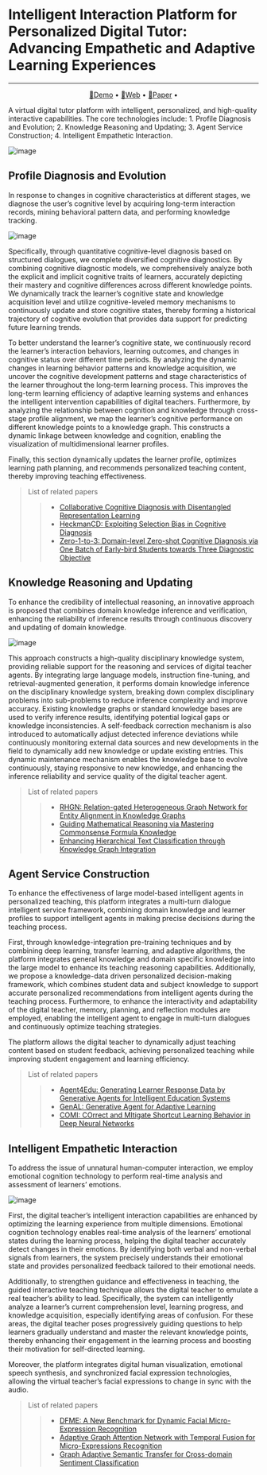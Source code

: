 # Intelligent Interaction Platform for Personalized Digital Tutor: Advancing Empathetic and Adaptive Learning Experiences

------

<p align="center">
  <a href="https://github.com/BAOOOOOM/digital_human/">🤖Demo</a> •
  <a href="https://github.com/BAOOOOOM/digital_human/">🧰Web</a> •
  <a href="https://github.com/BAOOOOOM/digital_human/">📄Paper</a> •
</p>


A virtual digital tutor platform with intelligent, personalized, and high-quality interactive capabilities. The core technologies include: 1. Profile Diagnosis and Evolution; 2. Knowledge Reasoning and Updating; 3. Agent Service Construction; 4. Intelligent Empathetic Interaction.

![image](https://github.com/user-attachments/assets/1c87b981-bee7-4efc-a1a3-92a721b6b72a)

## Profile Diagnosis and Evolution

In response to changes in cognitive characteristics at different stages, we diagnose the user’s cognitive level by acquiring long-term interaction records, mining behavioral pattern data, and performing knowledge tracking.

![image](https://github.com/user-attachments/assets/c38c7c96-e813-4d2e-9db2-07d8633b3cc0)

Specifically, through quantitative cognitive-level diagnosis based  on structured dialogues, we complete diversified cognitive diagnostics. By combining cognitive diagnostic models, we comprehensively analyze both the explicit and implicit cognitive traits of learners, accurately depicting their mastery and cognitive differences across different knowledge points. We dynamically track the  learner’s cognitive state and knowledge acquisition level and utilize cognitive-leveled memory mechanisms to continuously update and store cognitive states, thereby forming a historical trajectory of cognitive evolution that provides data support for predicting future learning trends.

To better understand the learner’s cognitive state, we continuously record the learner’s interaction behaviors, learning outcomes, and changes in cognitive status over different time periods. By analyzing the dynamic changes in learning behavior patterns and knowledge acquisition, we uncover the cognitive development patterns and stage characteristics of the learner throughout the long-term learning process. This improves the long-term learning  efficiency of adaptive learning systems and enhances the intelligent intervention capabilities of digital teachers. Furthermore, by analyzing the relationship between cognition and knowledge through cross-stage profile alignment, we map the learner’s cognitive performance on different knowledge points to a knowledge graph. This constructs a dynamic linkage between knowledge and cognition, enabling the visualization of multidimensional learner profiles.

Finally, this section dynamically updates the learner profile, optimizes learning path planning, and recommends personalized teaching content, thereby improving teaching effectiveness.

> List of related papers
> > + [Collaborative Cognitive Diagnosis with Disentangled Representation Learning](https://openreview.net/pdf?id=JxlQ2pbyzS)
> > + [HeckmanCD: Exploiting Selection Bias in Cognitive Diagnosis](https://dl.acm.org/doi/10.1145/3627673.3679648)
> > + [Zero-1-to-3: Domain-level Zero-shot Cognitive Diagnosis via One Batch of Early-bird Students towards Three Diagnostic Objective](https://ojs.aaai.org/index.php/AAAI/article/view/28684/29327)

## Knowledge Reasoning and Updating

To enhance the credibility of intellectual reasoning, an innovative approach is proposed that  combines domain knowledge inference and verification, enhancing  the reliability of inference results through continuous discovery  and updating of domain knowledge.

![image](https://github.com/user-attachments/assets/36e4f81e-de34-4216-b162-bc1309cf5433)

This approach constructs a high-quality disciplinary knowledge system, providing reliable support for the reasoning and services of digital teacher agents. By integrating large language models, instruction fine-tuning, and retrieval-augmented generation, it performs domain knowledge inference on the disciplinary knowledge system, breaking down complex disciplinary problems into sub-problems to reduce inference complexity and improve accuracy. Existing knowledge graphs or standard knowledge bases are used to verify inference results, identifying potential logical gaps or knowledge inconsistencies. A self-feedback correction mechanism is also introduced to automatically adjust detected inference deviations while continuously monitoring external data sources and new developments in the field to dynamically add new knowledge or update existing entries. This dynamic maintenance mechanism enables the knowledge base to evolve continuously, staying responsive to new knowledge, and enhancing the inference reliability and service quality of the digital teacher agent.

> List of related papers
> > + [RHGN: Relation-gated Heterogeneous Graph Network for Entity Alignment in Knowledge Graphs](https://aclanthology.org/2023.findings-acl.553/)
> > + [Guiding Mathematical Reasoning via Mastering Commonsense Formula Knowledge](http://staff.ustc.edu.cn/~huangzhy/files/papers/JiayuLiu-KDD2023.pdf)
> > + [Enhancing Hierarchical Text Classification through Knowledge Graph Integration](https://aclanthology.org/2023.findings-acl.358/)

## Agent Service Construction

To enhance the effectiveness of large model-based intelligent agents in personalized teaching, this platform integrates a multi-turn dialogue intelligent service framework, combining domain knowledge and learner profiles to support intelligent agents in making precise decisions during the teaching process.

First, through knowledge-integration pre-training techniques and by combining deep learning, transfer learning, and adaptive algorithms, the platform integrates general knowledge and domain specific knowledge into the large model to enhance its teaching reasoning capabilities. Additionally, we propose a knowledge-data driven personalized decision-making framework, which combines student data and subject knowledge to support accurate personalized recommendations from intelligent agents during the teaching process.  Furthermore, to enhance the interactivity and adaptability of the digital teacher, memory, planning, and reflection modules are employed, enabling the intelligent agent to engage in multi-turn dialogues and continuously optimize teaching strategies.

The platform allows the digital teacher to dynamically adjust teaching content based on student feedback, achieving personalized teaching while improving student engagement and learning efficiency.

> List of related papers
> > + [Agent4Edu: Generating Learner Response Data by Generative Agents for Intelligent Education Systems](https://github.com/YuanHao-CS/Agent4EDU)
> > + [GenAL: Generative Agent for Adaptive Learning](https://github.com/NirDiamant/GenAI_Agents)
> > + [COMI: COrrect and MItigate Shortcut Learning Behavior in Deep Neural Networks](https://dl.acm.org/doi/10.1145/3626772.3657729)

## Intelligent Empathetic Interaction 

To address the issue of unnatural human-computer interaction, we employ emotional cognition technology to perform real-time analysis and assessment of learners’ emotions.

![image](https://github.com/user-attachments/assets/5b79804e-f608-449a-916c-838e2150cbb0)

First, the digital teacher’s intelligent interaction capabilities are enhanced by optimizing the learning experience from multiple dimensions. Emotional cognition technology enables real-time analysis of the learners’ emotional states during the learning process, helping the digital teacher accurately detect changes in their emotions. By identifying both verbal and non-verbal signals from learners, the system precisely understands their emotional state and provides personalized feedback tailored to their emotional needs.

Additionally, to strengthen guidance and effectiveness in teaching, the guided interactive teaching technique allows the digital teacher to emulate a real teacher’s ability to lead. Specifically, the system can intelligently analyze a learner’s current comprehension level, learning progress, and knowledge acquisition, especially identifying areas of confusion. For these areas, the digital teacher poses progressively guiding questions to help learners gradually understand and master the relevant knowledge points, thereby enhancing their engagement in the learning process and boosting their motivation for self-directed learning.

Moreover, the platform integrates digital human visualization, emotional speech synthesis, and synchronized facial expression  technologies, allowing the virtual teacher’s facial expressions to change in sync with the audio.

> List of related papers
> > + [DFME: A New Benchmark for Dynamic Facial Micro-Expression Recognition](https://ieeexplore.ieee.org/document/10354506)
> > + [Adaptive Graph Attention Network with Temporal Fusion for Micro-Expressions Recognition](https://ieeexplore.ieee.org/abstract/document/10219571)
> > + [Graph Adaptive Semantic Transfer for Cross-domain Sentiment Classification](https://dl.acm.org/doi/pdf/10.1145/3477495.3531984)

